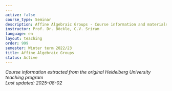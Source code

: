 ```yaml
---
---
active: false
course_type: Seminar
description: Affine Algebraic Groups - Course information and materials.
instructor: Prof. Dr. Böckle, C.V. Sriram
language: en
layout: teaching
order: 999
semester: Winter term 2022/23
title: Affine Algebraic Groups
status: Active
---
```



*Course information extracted from the original Heidelberg University teaching program*  
*Last updated: 2025-08-02*